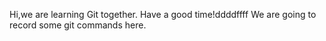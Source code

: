 Hi,we are learning Git together.
Have a good time!ddddffff
We are going to record some git commands here.

